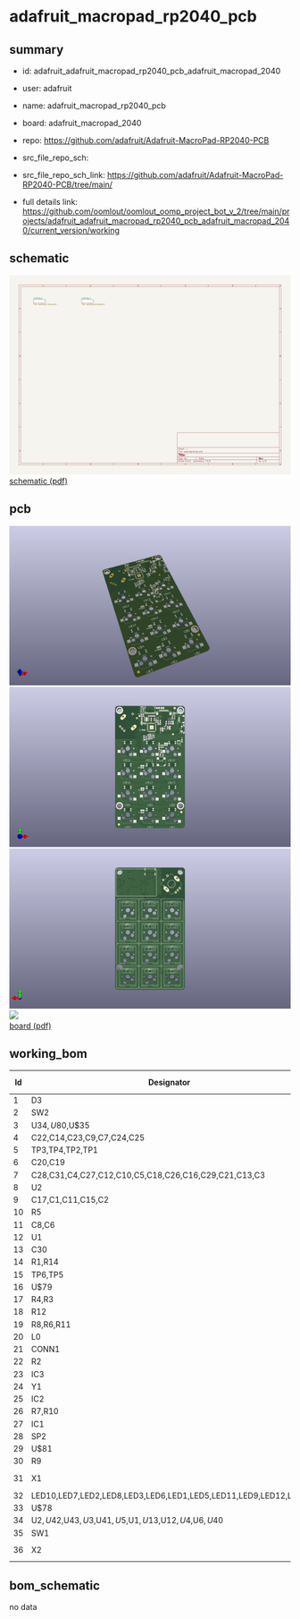 # adafruit_macropad_rp2040_pcb
 
## summary 
* id: adafruit_adafruit_macropad_rp2040_pcb_adafruit_macropad_2040
* user: adafruit
* name: adafruit_macropad_rp2040_pcb
* board: adafruit_macropad_2040
* repo: https://github.com/adafruit/Adafruit-MacroPad-RP2040-PCB



* src_file_repo_sch: 
* src_file_repo_sch_link: https://github.com/adafruit/Adafruit-MacroPad-RP2040-PCB/tree/main/
* full details link: https://github.com/oomlout/oomlout_oomp_project_bot_v_2/tree/main/projects/adafruit_adafruit_macropad_rp2040_pcb_adafruit_macropad_2040/current_version/working  

## schematic  
![](working_schematic_600.png)  
[schematic (pdf)](working_schematic.pdf)  

## pcb  
![](working_3d_600.png) 
![](working_3d_front_600.png)  
![](working_3d_back_600.png)  
![](working_600.png)  
[board (pdf)](working.pdf)  

## working_bom
| Id | Designator | Footprint | Quantity | Designation | Supplier and ref |  | None | 
| --- | --- | --- | --- | --- | --- | --- | --- | 
| 1 | D3 | SOD-323 | 1 | 1N4148 |  |  | [''] | 
| 2 | SW2 | SPST_TACTILE_RA | 1 | RA SW |  |  | [''] | 
| 3 | U$34,U$80,U$35 | FIDUCIAL_1MM | 3 | FIDUCIAL_1MM |  |  | [''] | 
| 4 | C22,C14,C23,C9,C7,C24,C25 | 0805-NO | 7 | 10uF |  |  | [''] | 
| 5 | TP3,TP4,TP2,TP1 | SMT_NUT_3MM | 4 | SEWTAP_SMTNUTM3 |  |  | [''] | 
| 6 | C20,C19 | 0603-NO | 2 | 12pF |  |  | [''] | 
| 7 | C28,C31,C4,C27,C12,C10,C5,C18,C26,C16,C29,C21,C13,C3 | 0603-NO | 14 | 0.1uF |  |  | [''] | 
| 8 | U2 | SOT23-5 | 1 | AP2112K-3.3 |  |  | [''] | 
| 9 | C17,C1,C11,C15,C2 | 0603-NO | 5 | 1uF |  |  | [''] | 
| 10 | R5 | 0603-NO | 1 | 47K |  |  | [''] | 
| 11 | C8,C6 | 0805-NO | 2 | 10µF |  |  | [''] | 
| 12 | U1 | USON8_4X4 | 1 | GD25x16 |  |  | [''] | 
| 13 | C30 | 0603-NO | 1 | 10nF |  |  | [''] | 
| 14 | R1,R14 | RESPACK_4X0603 | 2 | 5.1K |  |  | [''] | 
| 15 | TP6,TP5 | TESTPOINT_ROUND_1.5MM_NO | 2 |  |  |  | [''] | 
| 16 | U$79 | MACROPAD_BOTTOM | 1 |  |  |  | [''] | 
| 17 | R4,R3 | 0603-NO | 2 | 22 |  |  | [''] | 
| 18 | R12 | 0603-NO | 1 | 680K |  |  | [''] | 
| 19 | R8,R6,R11 | 0603-NO | 3 | 1K |  |  | [''] | 
| 20 | L0 | CHIPLED_0603_NOOUTLINE | 1 | RED |  |  | [''] | 
| 21 | CONN1 | JST_SH4 | 1 | STEMMA_I2C_QT |  |  | [''] | 
| 22 | R2 | 0603-NO | 1 | 10k |  |  | [''] | 
| 23 | IC3 | QFN56_7MM_REDUCEDEPAD | 1 | RP2040_QFN56 |  |  | [''] | 
| 24 | Y1 | CRYSTAL_2.5X2 | 1 | 12MHZ |  |  | [''] | 
| 25 | IC2 | SOT23-6 | 1 | PAM8301 |  |  | [''] | 
| 26 | R7,R10 | 0603-NO | 2 | 10K |  |  | [''] | 
| 27 | IC1 | SOT23-5 | 1 | 74HCT1G125DBV |  |  | [''] | 
| 28 | SP2 | BUZZER_SMT_7.5MM | 1 | 7.5mm SPK |  |  | [''] | 
| 29 | U$81 | PCBFEAT-REV-040 | 1 |  |  |  | [''] | 
| 30 | R9 | 0603-NO | 1 | DNP |  |  | [''] | 
| 31 | X1 | USB_C_CUSB31-CFM2AX-01-X | 1 | TYPE C |  |  | [''] | 
| 32 | LED10,LED7,LED2,LED8,LED3,LED6,LED1,LED5,LED11,LED9,LED12,LED4 | NEO3535_REVERSE | 12 | WS2812B_SK6812E |  |  | [''] | 
| 33 | U$78 | MACROPAD_TOP | 1 |  |  |  | [''] | 
| 34 | U$2,U$42,U$43,U$3,U$41,U$5,U$1,U$13,U$12,U$4,U$6,U$40 | KAILH_SOCKET | 12 | SOCKET |  |  | [''] | 
| 35 | SW1 | PEC11+SWITCH | 1 | PEC11 |  |  | [''] | 
| 36 | X2 | ZJY130-2864KSWLG22 | 1 | ZJY130-2864KSWLG22 |  |  | [''] | 


## bom_schematic
no data


